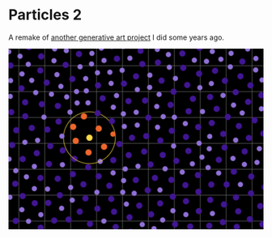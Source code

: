
# Particles 2

A remake of [another generative art project](https://github.com/luciopaiva/particles) I did some years ago.

![](screenshot.png)
